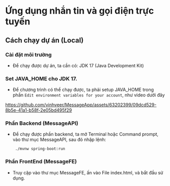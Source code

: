 # Ứng dụng nhắn tin và gọi điện trực tuyến

## Cách chạy dự án (Local)
### Cài đặt môi trường
+ Để chạy được dự án, ta cần có: JDK 17 (Java Development Kit)
### Set JAVA_HOME cho JDK 17.
+ Để chương trình có thể chạy được, ta phải setup JAVA_HOME trong phần `Edit environment variables for your account`, như video dưới đây


https://github.com/vinhveer/MessageApp/assets/63202399/09dcd529-8b5e-41a1-b58f-2e05bd495f29


### Phần Backend (MessageAPI)
+ Để chạy được phần backend, ta mở Terminal hoặc Command prompt, vào thư mục MessageAPI, sau đó nhập lệnh:

  ```
   ./mvnw spring-boot:run
  ```

### Phần FrontEnd (MessageFE)
+ Truy cập vào thư mục MessageFE, ấn vào File index.html, và bắt đầu sử dụng.


